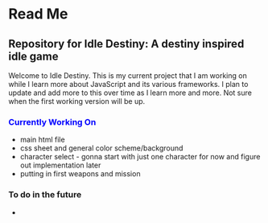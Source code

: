 <h1>Read Me</h1>

<h2>Repository for Idle Destiny: A destiny inspired idle game</h2>
<p>Welcome to Idle Destiny. This is my current project that I am working on while I learn more about JavaScript and its various frameworks. I plan to update and add more to this over time as I learn more and more. Not sure when the first working version will be up.</p>

<h3 style="color:blue">Currently Working On</h3>
<ul>
  <li>main html file</li>
  <li>css sheet and general color scheme/background</li>
  <li>character select - gonna start with just one character for now and figure out implementation later</li>
  <li>putting in first weapons and mission</li>
</ul>

<h3>To do in the future</h3>
<ul>
  <li></li>
</ul>
